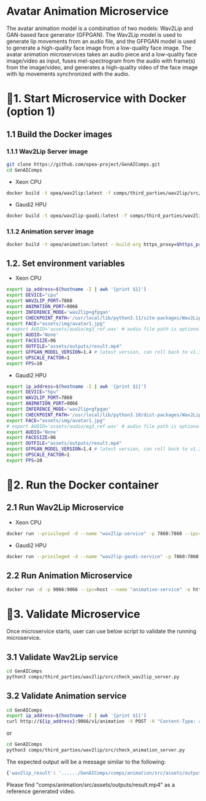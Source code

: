 # Avatar Animation Microservice

The avatar animation model is a combination of two models: Wav2Lip and GAN-based face generator (GFPGAN). The Wav2Lip model is used to generate lip movements from an audio file, and the GFPGAN model is used to generate a high-quality face image from a low-quality face image. The avatar animation microservices takes an audio piece and a low-quality face image/video as input, fuses mel-spectrogram from the audio with frame(s) from the image/video, and generates a high-quality video of the face image with lip movements synchronized with the audio.

# 🚀1. Start Microservice with Docker (option 1)

## 1.1 Build the Docker images

### 1.1.1 Wav2Lip Server image

```bash
git clone https://github.com/opea-project/GenAIComps.git
cd GenAIComps
```

- Xeon CPU

```bash
docker build -t opea/wav2lip:latest -f comps/third_parties/wav2lip/src/Dockerfile .
```

- Gaudi2 HPU

```bash
docker build -t opea/wav2lip-gaudi:latest -f comps/third_parties/wav2lip/src/Dockerfile.intel_hpu .
```

### 1.1.2 Animation server image

```bash
docker build -t opea/animation:latest --build-arg https_proxy=$https_proxy --build-arg http_proxy=$http_proxy -f comps/animation/src/Dockerfile .
```

## 1.2. Set environment variables

- Xeon CPU

```bash
export ip_address=$(hostname -I | awk '{print $1}')
export DEVICE="cpu"
export WAV2LIP_PORT=7860
export ANIMATION_PORT=9066
export INFERENCE_MODE='wav2lip+gfpgan'
export CHECKPOINT_PATH='/usr/local/lib/python3.11/site-packages/Wav2Lip/checkpoints/wav2lip_gan.pth'
export FACE="assets/img/avatar1.jpg"
# export AUDIO='assets/audio/eg3_ref.wav' # audio file path is optional, will use base64str in the post request as input if is 'None'
export AUDIO='None'
export FACESIZE=96
export OUTFILE="assets/outputs/result.mp4"
export GFPGAN_MODEL_VERSION=1.4 # latest version, can roll back to v1.3 if needed
export UPSCALE_FACTOR=1
export FPS=10
```

- Gaudi2 HPU

```bash
export ip_address=$(hostname -I | awk '{print $1}')
export DEVICE="hpu"
export WAV2LIP_PORT=7860
export ANIMATION_PORT=9066
export INFERENCE_MODE='wav2lip+gfpgan'
export CHECKPOINT_PATH='/usr/local/lib/python3.10/dist-packages/Wav2Lip/checkpoints/wav2lip_gan.pth'
export FACE="assets/img/avatar1.jpg"
# export AUDIO='assets/audio/eg3_ref.wav' # audio file path is optional, will use base64str in the post request as input if is 'None'
export AUDIO='None'
export FACESIZE=96
export OUTFILE="assets/outputs/result.mp4"
export GFPGAN_MODEL_VERSION=1.4 # latest version, can roll back to v1.3 if needed
export UPSCALE_FACTOR=1
export FPS=10
```

# 🚀2. Run the Docker container

## 2.1 Run Wav2Lip Microservice

- Xeon CPU

```bash
docker run --privileged -d --name "wav2lip-service" -p 7860:7860 --ipc=host -w /home/user/comps/animation/src -e PYTHON=/usr/bin/python3.11 -v $(pwd)/comps/animation/src/assets:/home/user/comps/animation/src/assets -e DEVICE=$DEVICE -e INFERENCE_MODE=$INFERENCE_MODE -e CHECKPOINT_PATH=$CHECKPOINT_PATH -e FACE=$FACE -e AUDIO=$AUDIO -e FACESIZE=$FACESIZE -e OUTFILE=$OUTFILE -e GFPGAN_MODEL_VERSION=$GFPGAN_MODEL_VERSION -e UPSCALE_FACTOR=$UPSCALE_FACTOR -e FPS=$FPS -e WAV2LIP_PORT=$WAV2LIP_PORT opea/wav2lip:latest
```

- Gaudi2 HPU

```bash
docker run --privileged -d --name "wav2lip-gaudi-service" -p 7860:7860 --runtime=habana --cap-add=sys_nice --ipc=host -w /home/user/comps/animation/src -v $(pwd)/comps/animation/src/assets:/home/user/comps/animation/src/assets -e HABANA_VISIBLE_DEVICES=all -e OMPI_MCA_btl_vader_single_copy_mechanism=none -e PYTHON=/usr/bin/python3.10 -e DEVICE=$DEVICE -e INFERENCE_MODE=$INFERENCE_MODE -e CHECKPOINT_PATH=$CHECKPOINT_PATH -e FACE=$FACE -e AUDIO=$AUDIO -e FACESIZE=$FACESIZE -e OUTFILE=$OUTFILE -e GFPGAN_MODEL_VERSION=$GFPGAN_MODEL_VERSION -e UPSCALE_FACTOR=$UPSCALE_FACTOR -e FPS=$FPS -e WAV2LIP_PORT=$WAV2LIP_PORT opea/wav2lip-gaudi:latest
```

## 2.2 Run Animation Microservice

```bash
docker run -d -p 9066:9066 --ipc=host --name "animation-service" -e http_proxy=$http_proxy -e https_proxy=$https_proxy -e WAV2LIP_ENDPOINT=http://$ip_address:7860 opea/animation:latest
```

# 🚀3. Validate Microservice

Once microservice starts, user can use below script to validate the running microservice.

## 3.1 Validate Wav2Lip service

```bash
cd GenAIComps
python3 comps/third_parties/wav2lip/src/check_wav2lip_server.py
```

## 3.2 Validate Animation service

```bash
cd GenAIComps
export ip_address=$(hostname -I | awk '{print $1}')
curl http://${ip_address}:9066/v1/animation -X POST -H "Content-Type: application/json" -d @comps/animation/src/assets/audio/sample_question.json
```

or

```bash
cd GenAIComps
python3 comps/third_parties/wav2lip/src/check_animation_server.py
```

The expected output will be a message similar to the following:

```bash
{'wav2lip_result': '....../GenAIComps/comps/animation/src/assets/outputs/result.mp4'}
```

Please find "comps/animation/src/assets/outputs/result.mp4" as a reference generated video.
